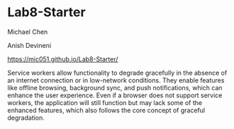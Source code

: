 # Lab8-Starter
Michael Chen

Anish Devineni

https://mic051.github.io/Lab8-Starter/

Service workers allow functionality to degrade gracefully in the absence of an internet connection or in low-network conditions. They enable features like offline browsing, background sync, and push notifications, which can enhance the user experience. Even if a browser does not support service workers, the application will still function but may lack some of the enhanced features, which also follows the core concept of graceful degradation.